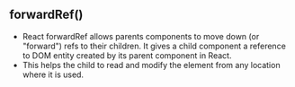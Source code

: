 ## forwardRef()
- React forwardRef allows parents components to move down (or "forward") refs to their children. It gives a child component a reference to DOM entity created by its parent component in React.
- This helps the child to read and modify the element from any location where it is used. 
